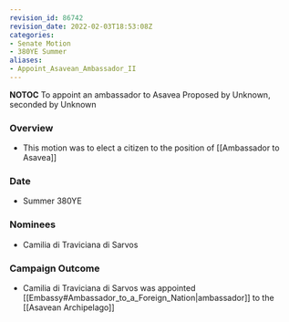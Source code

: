 ```yaml
---
revision_id: 86742
revision_date: 2022-02-03T18:53:08Z
categories:
- Senate Motion
- 380YE Summer
aliases:
- Appoint_Asavean_Ambassador_II
---
```



__NOTOC__
To appoint an ambassador to Asavea
Proposed by Unknown, seconded by Unknown

### Overview
* This motion was to elect a citizen to the position of [[Ambassador to Asavea]]

### Date
* Summer 380YE

### Nominees
* Camilia di Traviciana di Sarvos

### Campaign Outcome
* Camilia di Traviciana di Sarvos was appointed [[Embassy#Ambassador_to_a_Foreign_Nation|ambassador]] to the [[Asavean Archipelago]]